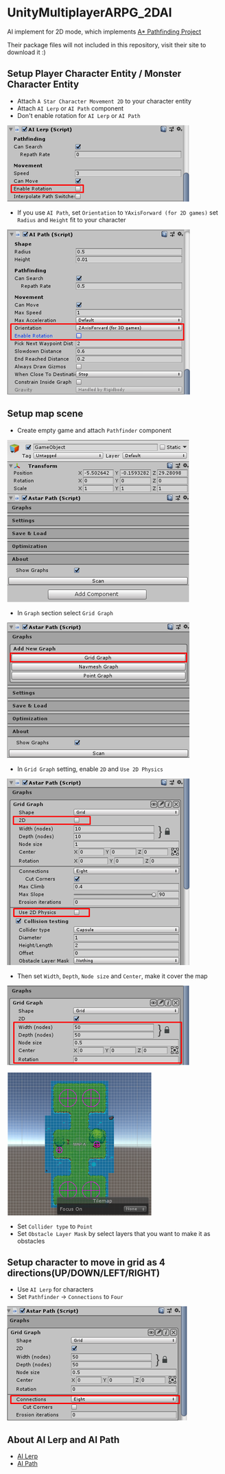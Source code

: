# UnityMultiplayerARPG_2DAI

AI implement for 2D mode, which implements [A* Pathfinding Project](https://arongranberg.com/astar/)

Their package files will not included in this repository, visit their site to download it :)

## Setup Player Character Entity / Monster Character Entity

- Attach `A Star Character Movement 2D` to your character entity
- Attach `AI Lerp` or `AI Path` component
- Don't enable rotation for `AI Lerp` or `AI Path`

![](./DocsMaterials/1.png)

- If you use `AI Path`, set `Orientation` to `YAxisForward (for 2D games)` set `Radius` and `Height` fit to your character

![](./DocsMaterials/2.png)

## Setup map scene

- Create empty game and attach `Pathfinder` component

![](./DocsMaterials/3.png)

- In `Graph` section select `Grid Graph`

![](./DocsMaterials/4.png)

- In `Grid Graph` setting, enable `2D` and `Use 2D Physics`

![](./DocsMaterials/5.png)

- Then set `Width`, `Depth`, `Node size` and `Center`, make it cover the map

![](./DocsMaterials/6.png)

![](./DocsMaterials/7.png)

- Set `Collider type` to `Point`
- Set `Obstacle Layer Mask` by select layers that you want to make it as obstacles

## Setup character to move in grid as 4 directions(UP/DOWN/LEFT/RIGHT)

- Use `AI Lerp` for characters
- Set `Pathfinder` → `Connections` to `Four`

![](./DocsMaterials/8.png)

## About AI Lerp and AI Path

- [AI Lerp](https://arongranberg.com/astar/docs/ailerp.html)
- [AI Path](https://arongranberg.com/astar/docs/aipath.html)

